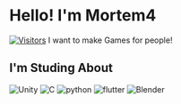 # Hello! I'm Mortem4
[![Visitors](https://hits.seeyoufarm.com/api/count/incr/badge.svg?url=https%3A%2F%2Fgithub.com%2Fgondnetom&count_bg=%2379C83D&title_bg=%23555555&icon=&icon_color=%23E7E7E7&title=hits&edge_flat=false)](https://hits.seeyoufarm.com)
I want to make Games for people!

## I'm Studing About
![Unity](https://img.shields.io/badge/Unity-black?style=flat-square&logo=unity)
![C](https://img.shields.io/badge/C-blue?style=flat-square&logo=C)
![python](https://img.shields.io/badge/python-yellow?style=flat-square&logo=python)
![flutter](https://img.shields.io/badge/flutter-blue?style=flat-square&logo=flutter)
![Blender](https://img.shields.io/badge/blender-white?style=flat-square&logo=blender)
